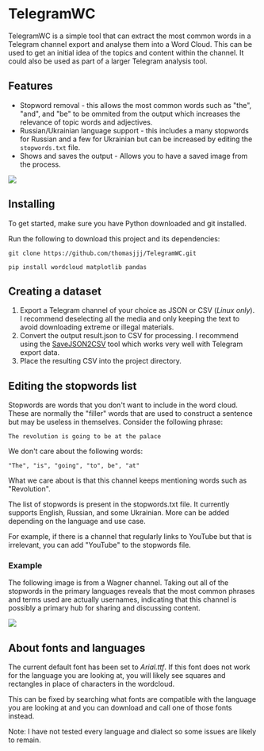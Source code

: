 # TelegramWC
TelegramWC is a simple tool that can extract the most common words in a Telegram channel export and analyse them into a Word Cloud. This can be used to get an initial idea of the topics and content within the channel. It could also be used as part of a larger Telegram analysis tool.
## Features
- Stopword removal - this allows the most common words such as "the", "and", and "be" to be ommited from the output which increases the relevance of topic words and adjectives.
- Russian/Ukrainian language support - this includes a many stopwords for Russian and a few for Ukrainian but can be increased by editing the ```stopwords.txt``` file.
- Shows and saves the output - Allows you to have a saved image from the process.

[![](https://user-images.githubusercontent.com/118008765/209982287-1b195e17-e84d-43e7-805c-d2172bd6079c.png)](https://user-images.githubusercontent.com/118008765/209982287-1b195e17-e84d-43e7-805c-d2172bd6079c.png)

## Installing
To get started, make sure you have Python downloaded and git installed. 

Run the following to download this project and its dependencies:

```git clone https://github.com/thomasjjj/TelegramWC.git```

```pip install wordcloud matplotlib pandas```

## Creating a dataset
1. Export a Telegram channel of your choice as JSON or CSV (*Linux only*). I recommend deselecting all the media and only keeping the text to avoid downloading extreme or illegal materials.
2. Convert the output result.json to CSV for processing. I recommend using the [SaveJSON2CSV](http://https://gunamoi.com.au/soft/savejson2csv/index.html "SaveJSON2CSV") tool which works very well with Telegram export data.
3. Place the resulting CSV into the project directory.

## Editing the stopwords list
Stopwords are words that you don't want to include in the word cloud. These are normally the "filler" words that are used to construct a sentence but may be useless in themselves. Consider the following phrase:

```The revolution is going to be at the palace```

We don't care about the following words:

```"The", "is", "going", "to", be", "at"```

What we care about is that this channel keeps mentioning words such as "Revolution".

The list of stopwords is present in the stopwords.txt file. It currently supports English, Russian, and some Ukrainian. More can be added depending on the language and use case. 

For example, if there is a channel that regularly links to YouTube but that is irrelevant, you can add "YouTube" to the stopwords file.

### Example
The following image is from a Wagner channel. Taking out all of the stopwords in the primary languages reveals that the most common phrases and terms used are actually usernames, indicating that this channel is possibly a primary hub for sharing and discussing content.

[![](https://user-images.githubusercontent.com/118008765/209985366-d01de100-80dd-45d8-aab8-2b0031dd712f.png)](https://user-images.githubusercontent.com/118008765/209985366-d01de100-80dd-45d8-aab8-2b0031dd712f.png)


## About fonts and languages
The current default font has been set to *Arial.ttf*. If this font does not work for the language you are looking at, you will likely see squares and rectangles in place of characters in the wordcloud.

This can be fixed by searching what fonts are compatible with the language you are looking at and you can download and call one of those fonts instead. 

Note: I have not tested every language and dialect so some issues are likely to remain.

